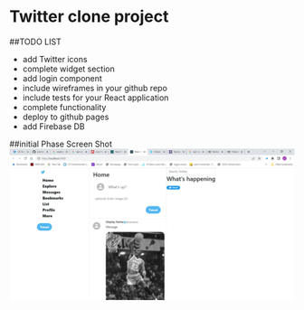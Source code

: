 # Twitter clone project

##TODO LIST

- add Twitter icons
- complete widget section
- add login component
- include wireframes in your github repo
- include tests for your React application
- complete functionality
- deploy to github pages
- add Firebase DB

##initial Phase Screen Shot
![alt text](Initial-phase-screenshot.jpg)
